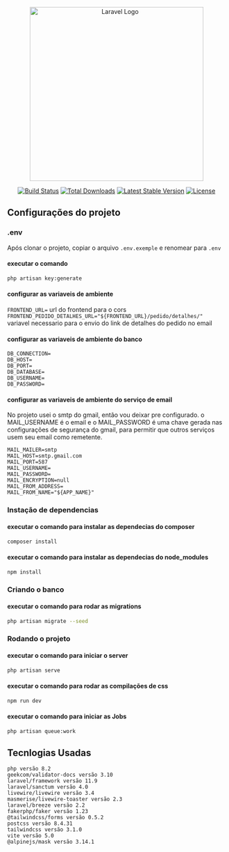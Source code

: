 <p align="center"><a href="https://laravel.com" target="_blank"><img src="https://raw.githubusercontent.com/laravel/art/master/logo-lockup/5%20SVG/2%20CMYK/1%20Full%20Color/laravel-logolockup-cmyk-red.svg" width="400" alt="Laravel Logo"></a></p>

<p align="center">
<a href="https://github.com/laravel/framework/actions"><img src="https://github.com/laravel/framework/workflows/tests/badge.svg" alt="Build Status"></a>
<a href="https://packagist.org/packages/laravel/framework"><img src="https://img.shields.io/packagist/dt/laravel/framework" alt="Total Downloads"></a>
<a href="https://packagist.org/packages/laravel/framework"><img src="https://img.shields.io/packagist/v/laravel/framework" alt="Latest Stable Version"></a>
<a href="https://packagist.org/packages/laravel/framework"><img src="https://img.shields.io/packagist/l/laravel/framework" alt="License"></a>
</p>

## Configurações do projeto

### .env

Após clonar o projeto, copiar o arquivo `.env.exemple` e renomear para `.env`

#### executar o comando
``` sh
php artisan key:generate
```

#### configurar as variaveis de ambiente
`FRONTEND_URL=` url do frontend para o cors
`FRONTEND_PEDIDO_DETALHES_URL="${FRONTEND_URL}/pedido/detalhes/"` variavel necessario para o envio do link de detalhes do pedido no email

#### configurar as variaveis de ambiente do banco
`DB_CONNECTION=`\
`DB_HOST=`\
`DB_PORT=`\
`DB_DATABASE=`\
`DB_USERNAME=`\
`DB_PASSWORD=`

#### configurar as variaveis de ambiente do serviço de email

No projeto usei o smtp do gmail, então vou deixar pre configurado. o MAIL_USERNAME é o email e o MAIL_PASSWORD é uma chave gerada nas configurações de segurança do gmail, para permitir que outros serviços usem seu email como remetente.

`MAIL_MAILER=smtp`\
`MAIL_HOST=smtp.gmail.com`\
`MAIL_PORT=587`\
`MAIL_USERNAME=`\
`MAIL_PASSWORD=`\
`MAIL_ENCRYPTION=null`\
`MAIL_FROM_ADDRESS=`\
`MAIL_FROM_NAME="${APP_NAME}"`

### Instação de dependencias

#### executar o comando para instalar as dependecias do composer
``` sh
composer install
```

#### executar o comando para instalar as dependecias do node_modules
``` sh
npm install
```

### Criando o banco

#### executar o comando para rodar as migrations
``` sh
php artisan migrate --seed
```

### Rodando o projeto

#### executar o comando para iniciar o server
``` sh
php artisan serve
```

#### executar o comando para rodar as compilações de css
``` sh
npm run dev
```

#### executar o comando para iniciar as Jobs
``` sh
php artisan queue:work
```



## Tecnlogias Usadas

`php versão 8.2`\
`geekcom/validator-docs versão 3.10`\
`laravel/framework versão 11.9`\
`laravel/sanctum versão 4.0`\
`livewire/livewire versão 3.4`\
`masmerise/livewire-toaster versão 2.3`\
`laravel/breeze versão 2.2`\
`fakerphp/faker versão 1.23`\
`@tailwindcss/forms versão 0.5.2`\
`postcss versão 8.4.31`\
`tailwindcss versão 3.1.0`\
`vite versão 5.0`\
`@alpinejs/mask versão 3.14.1`
